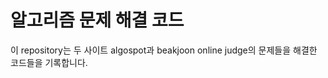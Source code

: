 알고리즘 문제 해결 코드
=======================

이 repository는 두 사이트 algospot과 beakjoon online judge의 문제들을 해결한 코드들을 기록합니다.

